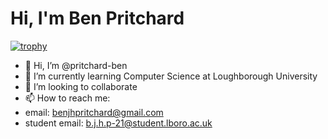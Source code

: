 <h1>Hi, I'm Ben Pritchard </h1>

[![trophy](https://github-profile-trophy.vercel.app/?username=pritchard-ben)](https://github.com/ryo-ma/github-profile-trophy)

- 👋 Hi, I’m @pritchard-ben
- 🌱 I’m currently learning Computer Science at Loughborough University
- 💞️ I’m looking to collaborate
- 📫 How to reach me:
-    email: benjhpritchard@gmail.com
-    student email: b.j.h.p-21@student.lboro.ac.uk
